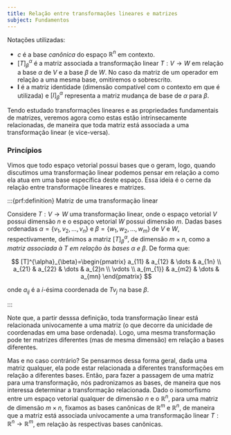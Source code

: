 ```yaml
---
title: Relação entre transformações lineares e matrizes
subject: Fundamentos
---
```


Notações utilizadas:

- $c$ é a base *canônica* do espaço $\mathbb{R}^{n}$ em contexto.
- $[T]^{\alpha}_{\beta}$ é a matriz associada a transformação linear $T:V\to W$ em relação a base $\alpha$ de $V$ e a base $\beta$ de $W$. No caso da matriz de um operador em relação a uma mesma base, omitiremos o sobrescrito.
- $\textbf{I}$ é a matriz identidade (dimensão compatível com o contexto em que é utilizada) e $[I]^{\alpha}_{\beta}$ representa a matriz mudança de base de $\alpha$ para $\beta$.

Tendo estudado transformações lineares e as propriedades fundamentais de matrizes, veremos agora como estas estão intrinsecamente relacionadas, de maneira que toda matriz está associada a uma transformação linear (e vice-versa).

### Princípios

Vimos que todo espaço vetorial possui bases que o geram, logo, quando discutimos uma transformação linear podemos pensar em relação a como ela atua em uma base específica deste espaço. Essa ideia é o cerne da relação entre transformaçõe lineares e matrizes.

:::{prf:definition} Matriz de uma transformação linear

Considere $T:V\to W$ uma transformação linear, onde o espaço vetorial $V$ possui dimensão $n$ e o espaço vetorial $W$ possui dimensão $m$. Dadas bases ordenadas $\alpha=\{ v_{1},v_{2},\dots,v_{n} \}$ e $\beta=\{ w_{1},w_{2},\dots,w_{m} \}$ de $V$ e $W$, respectivamente, definimos a matriz $[T]^{\alpha}_{\beta}$, de dimensão $m \times n$, como a *matriz associada à $T$ em relação às bases $\alpha$ e $\beta$*. De forma que:

$$
[T]^{\alpha}_{\beta}=\begin{pmatrix}
a_{11} & a_{12} & \dots & a_{1n} \\
a_{21} & a_{22} & \dots & a_{2}n \\
\vdots   \\
a_{m_{1}} & a_{m2} & \dots & a_{mn}
\end{pmatrix}
$$

onde $a_{ij}$ é a $i$-ésima coordenada de $Tv_{j}$ na base $\beta$.

:::

Note que, a partir desssa definição, toda transformação linear está relacionada univocamente a uma matriz (o que decorre da unicidade de coordenadas em uma base ordenada). Logo, uma mesma transformação pode ter matrizes diferentes (mas de mesma dimensão) em relação a bases diferentes. 

Mas e no caso contrário? Se pensarmos dessa forma geral, dada uma matriz qualquer, ela pode estar relacionada a diferentes transformações em relação a diferentes bases. Então, para fazer a passagem de uma matriz para uma transformação, nós padronizamos as bases, de maneira que nos interessa determinar a transformação relacionada. Dado o isomorfismo entre um espaço vetorial qualquer de dimensão $n$ e o $\mathbb{R}^{n}$, para uma matriz de dimensão $m \times n$, fixamos as bases canônicas de $\mathbb{R}^{m}$  e ${} \mathbb{R}^{n} {}$, de maneira que a matriz está associada univocamente a uma transformação linear $T:\mathbb{R}^{n}\to \mathbb{R}^{m}$, em relação às respectivas bases canônicas.
